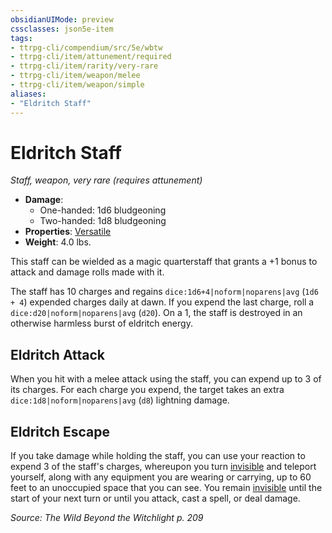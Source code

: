 ```yaml
---
obsidianUIMode: preview
cssclasses: json5e-item
tags:
- ttrpg-cli/compendium/src/5e/wbtw
- ttrpg-cli/item/attunement/required
- ttrpg-cli/item/rarity/very-rare
- ttrpg-cli/item/weapon/melee
- ttrpg-cli/item/weapon/simple
aliases: 
- "Eldritch Staff"
---
```

# Eldritch Staff
*Staff, weapon, very rare (requires attunement)*  


- **Damage**:
  - One-handed: 1d6 bludgeoning
  - Two-handed: 1d8 bludgeoning
- **Properties**: [Versatile](/3-Mechanics/CLI/Rules/item-properties.md#Versatile)
- **Weight**: 4.0 lbs.

This staff can be wielded as a magic quarterstaff that grants a +1 bonus to attack and damage rolls made with it.

The staff has 10 charges and regains `dice:1d6+4|noform|noparens|avg` (`1d6 + 4`) expended charges daily at dawn. If you expend the last charge, roll a `dice:d20|noform|noparens|avg` (`d20`). On a 1, the staff is destroyed in an otherwise harmless burst of eldritch energy.

## Eldritch Attack

When you hit with a melee attack using the staff, you can expend up to 3 of its charges. For each charge you expend, the target takes an extra `dice:1d8|noform|noparens|avg` (`d8`) lightning damage.

## Eldritch Escape

If you take damage while holding the staff, you can use your reaction to expend 3 of the staff's charges, whereupon you turn [invisible](/3-Mechanics/CLI/Rules/conditions.md#Invisible) and teleport yourself, along with any equipment you are wearing or carrying, up to 60 feet to an unoccupied space that you can see. You remain [invisible](/3-Mechanics/CLI/Rules/conditions.md#Invisible) until the start of your next turn or until you attack, cast a spell, or deal damage.

*Source: The Wild Beyond the Witchlight p. 209*